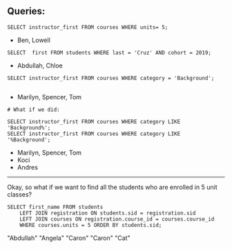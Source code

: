 ## Queries:

```
SELECT instructor_first FROM courses WHERE units= 5;

```
* Ben, Lowell

```
SELECT  first FROM students WHERE last = 'Cruz' AND cohort = 2019;
```

* Abdullah, Chloe

```
SELECT instructor_first FROM courses WHERE category = 'Background';


```

* Marilyn, Spencer, Tom

```
# What if we did:

SELECT instructor_first FROM courses WHERE category LIKE 'Background%';
SELECT instructor_first FROM courses WHERE category LIKE '%Background';

```

* Marilyn, Spencer, Tom
* Koci
* Andres

-------------------------------------

Okay, so what if we want to find all the students who are enrolled in 5 unit classes?

```
SELECT first_name FROM students
	LEFT JOIN registration ON students.sid = registration.sid
	LEFT JOIN courses ON registration.course_id = courses.course_id
	WHERE courses.units = 5 ORDER BY students.sid;

```

"Abdullah"
"Angela"
"Caron"
"Caron"
"Cat"

